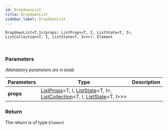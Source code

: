 ```yaml
---
id: DropdownList
title: DropdownList
sidebar_label: DropdownList
---
```


```tsx
DropdownList<T,I>(props: ListProps<T, I, ListState<T, I>, ListCollection<T, I, ListState<T, I>>>): Element
```
<br/>



### Parameters

<font size="2"><i>(Mandatory parameters are in bold)</i></font>

| Parameters | Type | Description |
| --------- | ---- | ----------- |
| **props** | [ListProps](/api2/types/ListProps.md)<T, I, [ListState](/api2/types/ListState.md)<T, I\>, [ListCollection](/api2/types/ListCollection.md)<T, I, [ListState](/api2/types/ListState.md)<T, I\>\>\> |  |


### Return



The return is of type <code>Element</code>